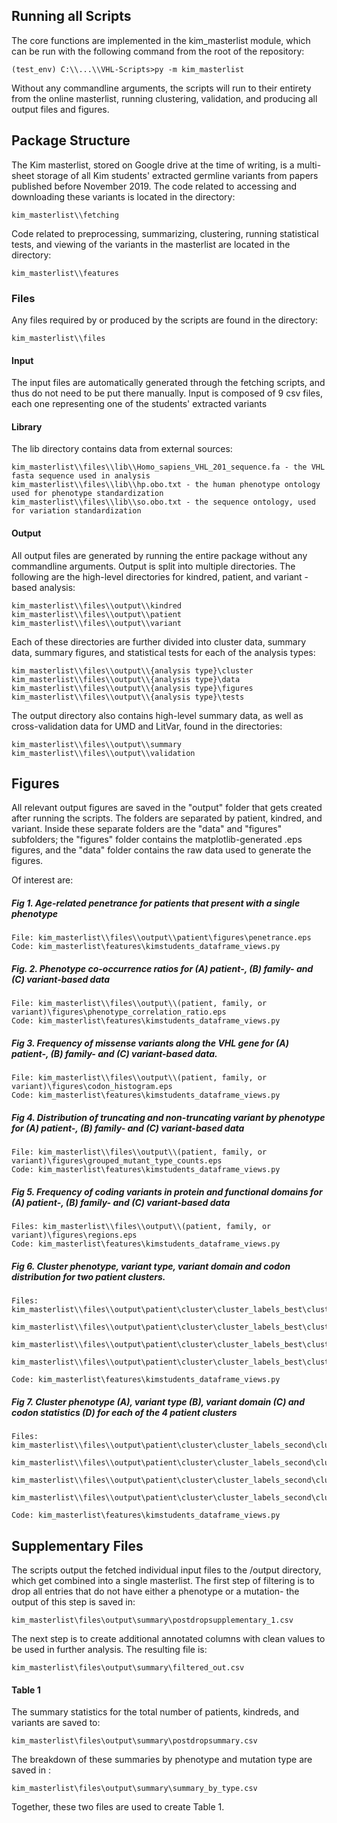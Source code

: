 ## Running all Scripts
The core functions are implemented in the kim_masterlist module, which can be run with the following command from the
 root of the repository:
```commandline
(test_env) C:\\...\\VHL-Scripts>py -m kim_masterlist
```

Without any commandline arguments, the scripts will run to their entirety from the online masterlist, running 
clustering, validation, and producing all output files and figures.


## Package Structure
The Kim masterlist, stored on Google drive at the time of writing, is a multi-sheet storage of all Kim students' 
extracted germline variants from papers published before November 2019. The code related to accessing and downloading 
these variants is located in the directory:
```commandline
kim_masterlist\\fetching
```

Code related to preprocessing, summarizing, clustering, running statistical tests, and viewing of the variants in 
the masterlist are located in the directory:
```commandline
kim_masterlist\\features
```

### Files
Any files required by or produced by the scripts are found in the directory:
```commandline
kim_masterlist\\files
```

#### Input
The input files are automatically generated through the fetching scripts, and thus do not need to be put there manually. 
Input is composed of 9 csv files, each one representing one of the students' extracted variants

#### Library
The lib directory contains data from external sources:
```commandline
kim_masterlist\\files\\lib\\Homo_sapiens_VHL_201_sequence.fa - the VHL fasta sequence used in analysis
kim_masterlist\\files\\lib\\hp.obo.txt - the human phenotype ontology used for phenotype standardization
kim_masterlist\\files\\lib\\so.obo.txt - the sequence ontology, used for variation standardization
```

#### Output
All output files are generated by running the entire package without any commandline arguments. Output is split into
multiple directories. The following are the high-level directories for kindred, patient, and variant -based analysis:
```commandline
kim_masterlist\\files\\output\\kindred
kim_masterlist\\files\\output\\patient 
kim_masterlist\\files\\output\\variant
```

Each of these directories are further divided into cluster data, summary data, summary figures, and statistical tests
for each of the analysis types:
```commandline
kim_masterlist\\files\\output\\{analysis type}\cluster
kim_masterlist\\files\\output\\{analysis type}\data
kim_masterlist\\files\\output\\{analysis type}\figures
kim_masterlist\\files\\output\\{analysis type}\tests
```

The output directory also contains high-level summary data, as well as cross-validation data for UMD and LitVar, found
in the directories:
```commandline
kim_masterlist\\files\\output\\summary
kim_masterlist\\files\\output\\validation
```

## Figures
All relevant output figures are saved in the "output" folder that gets created after running the scripts. The folders
are separated by patient, kindred, and variant. Inside these separate folders are the "data" and "figures" subfolders; the "figures"
folder contains the matplotlib-generated .eps figures, and the "data" folder contains the raw data used to generate the figures.

Of interest are:

##### Fig 1. Age-related penetrance for patients that present with a single phenotype
```commandline
File: kim_masterlist\\files\\output\\patient\figures\penetrance.eps
Code: kim_masterlist\features\kimstudents_dataframe_views.py
```
##### Fig. 2. Phenotype co-occurrence ratios for (A) patient-, (B) family- and (C) variant-based data
```commandline
File: kim_masterlist\\files\\output\\(patient, family, or variant)\figures\phenotype_correlation_ratio.eps
Code: kim_masterlist\features\kimstudents_dataframe_views.py
```
##### Fig 3. Frequency of missense variants along the VHL gene for (A) patient-, (B) family- and (C) variant-based data. 
```commandline
File: kim_masterlist\\files\\output\\(patient, family, or variant)\figures\codon_histogram.eps
Code: kim_masterlist\features\kimstudents_dataframe_views.py
```
##### Fig 4. Distribution of truncating and non-truncating variant by phenotype for (A) patient-, (B) family- and (C) variant-based data
```commandline
File: kim_masterlist\\files\\output\\(patient, family, or variant)\figures\grouped_mutant_type_counts.eps
Code: kim_masterlist\features\kimstudents_dataframe_views.py
```
##### Fig 5. Frequency of coding variants in protein and functional domains for (A) patient-, (B) family- and (C) variant-based data
```commandline
Files: kim_masterlist\\files\\output\\(patient, family, or variant)\figures\regions.eps
Code: kim_masterlist\features\kimstudents_dataframe_views.py
```
##### Fig 6. Cluster phenotype, variant type, variant domain and codon distribution for two patient clusters.
```commandline
Files:  kim_masterlist\\files\\output\patient\cluster\cluster_labels_best\clustered_generalized_phenotype_counts.eps
        kim_masterlist\\files\\output\patient\cluster\cluster_labels_best\clustered_domain_counts.eps
        kim_masterlist\\files\\output\patient\cluster\cluster_labels_best\clustered_grouped_mutation_type_counts.eps
        kim_masterlist\\files\\output\patient\cluster\cluster_labels_best\clustered_codon_start.eps

Code: kim_masterlist\features\kimstudents_dataframe_views.py
``` 
##### Fig 7. Cluster phenotype (A), variant type (B), variant domain (C) and codon statistics (D) for each of the 4 patient clusters
```commandline
Files:  kim_masterlist\\files\\output\patient\cluster\cluster_labels_second\clustered_generalized_phenotype_counts.eps
        kim_masterlist\\files\\output\patient\cluster\cluster_labels_second\clustered_domain_counts.eps
        kim_masterlist\\files\\output\patient\cluster\cluster_labels_second\clustered_grouped_mutation_type_counts.eps
        kim_masterlist\\files\\output\patient\cluster\cluster_labels_second\clustered_codon_start.eps

Code: kim_masterlist\features\kimstudents_dataframe_views.py
``` 
## Supplementary Files
The scripts output the fetched individual input files to the /output directory, which get combined into a single masterlist.
The first step of filtering is to drop all entries that do not have either a phenotype or a mutation- the output of this step is
saved in:
```
kim_masterlist\files\output\summary\postdropsupplementary_1.csv
``` 
The next step is to create additional annotated columns with clean values to 
be used in further analysis. The resulting file is:
```
kim_masterlist\files\output\summary\filtered_out.csv
``` 
#### Table 1
The summary statistics for the total number of patients, kindreds, and variants are saved to:
```
kim_masterlist\files\output\summary\postdropsummary.csv
``` 
The breakdown of these summaries by phenotype and mutation type are saved in :
```
kim_masterlist\files\output\summary\summary_by_type.csv
```
Together, these two files are used to create Table 1.